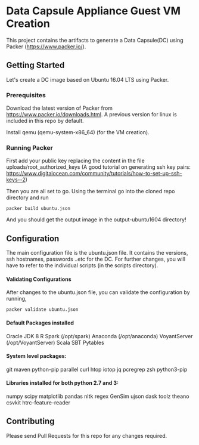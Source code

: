 # Data Capsule Appliance Guest VM Creation

This project contains the artifacts to generate a Data Capsule(DC) using Packer (https://www.packer.io/). 

## Getting Started

Let's create a DC image based on Ubuntu 16.04 LTS using Packer.

### Prerequisites

Download the latest version of Packer from https://www.packer.io/downloads.html. A previous version for linux is included in this repo by default. 

Install qemu (qemu-system-x86_64) (for the VM creation). 

### Running Packer

First add your public key replacing the content in the file uploads/root_authorized_keys
(A good tutorial on generating ssh key pairs: https://www.digitalocean.com/community/tutorials/how-to-set-up-ssh-keys--2)

Then you are all set to go. Using the terminal go into the cloned repo directory and run 

```
packer build ubuntu.json
```

And you should get the output image in the output-ubuntu1604 directory!

## Configuration

The main configuration file is the ubuntu.json file. It contains the versions, ssh hostnames, passwords ..etc for the DC. 
For further changes, you will have to refer to the individual scripts (in the scripts directory). 

#### Validating Configurations

After changes to the ubuntu.json file, you can validate the configuration by running, 

```
packer validate ubuntu.json
```


#### Default Packages installed

Oracle JDK 8
R 
Spark (/opt/spark) 
Anaconda (/opt/anaconda) 
VoyantServer (/opt/VoyantServer) 
Scala 
SBT 
Pytables

#### System level packages: 
git maven python-pip parallel curl htop iotop jq pcregrep zsh python3-pip

#### Libraries installed for both python 2.7 and 3: 
numpy scipy matplotlib pandas nltk regex GenSim ujson dask toolz theano csvkit htrc-feature-reader

## Contributing

Please send Pull Requests for this repo for any changes required. 
